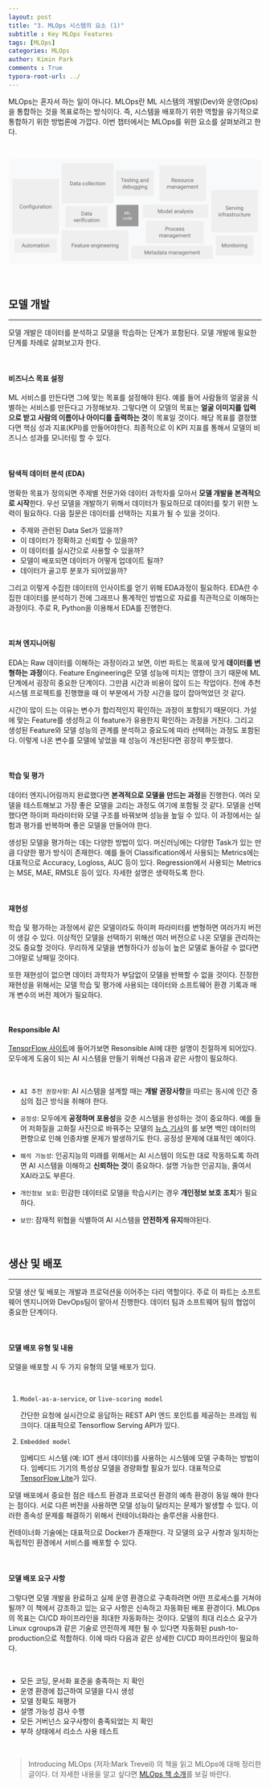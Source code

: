 ```yaml
---
layout: post
title: "3. MLOps 시스템의 요소 (1)"
subtitle : Key MLOps Features
tags: [MLOps]
categories: MLOps
author: Kimin Park
comments : True
typora-root-url: ../
---
```


MLOps는 혼자서 하는 일이 아니다. MLOps란 ML 시스템의 개발(Dev)와 운영(Ops)을 통합하는 것을 목표로하는 방식이다. 즉, 시스템을 배포하기 위한 역할을 유기적으로 통합하기 위한 방법론에 가깝다. 이번 챕터에서는 MLOps를 위한 요소를 살펴보려고 한다. 

<br>

![mlops](/assets/img/2021-01-14/mlops-3-1/Untitled.png)

<br>

## 모델 개발
---

모델 개발은 데이터를 분석하고 모델을 학습하는 단계가 포함된다. 모델 개발에 필요한 단계를 차례로 살펴보고자 한다. 

<br>

#### 비즈니스 목표 설정

ML 서비스를 만든다면 그에 맞는 목표를 설정해야 된다. 예를 들어 사람들의 얼굴을 식별하는 서비스를 만든다고 가정해보자. 그렇다면 이 모델의 목표는 **얼굴 이미지를 입력으로 받고 사람의 이름이나 아이디를 출력하는 것**이 목표일 것이다. 해당 목표를 결정했다면 핵심 성과 지표(KPI)를 만들어야한다. 최종적으로 이 KPI 지표를 통해서 모델의 비즈니스 성과를 모니터링 할 수 있다. 

<br>

#### 탐색적 데이터 분석 (EDA)

명확한 목표가 정의되면 주제별 전문가와 데이터 과학자를 모아서 **모델 개발을 본격적으로 시작**한다. 우선 모델을 개발하기 위해서 데이터가 필요하므로 데이터를 찾기 위한 노력이 필요하다. 다음 질문은 데이터를 선택하는 지표가 될 수 있을 것이다.

- 주제와 관련된 Data Set가 있을까?
- 이 데이터가 정확하고 신뢰할 수 있을까?
- 이 데이터를 실시간으로 사용할 수 있을까?
- 모델이 배포되면 데이터가 어떻게 업데이트 될까?
- 데이터가 골고루 분포가 되어있을까?

그리고 이렇게 수집한 데이터의 인사이트를 얻기 위해 EDA과정이 필요하다. EDA란 수집한 데이터를 분석하기 전에 그래프나 통계적인 방법으로 자료를 직관적으로 이해하는 과정이다. 주로 R, Python을 이용해서 EDA를 진행한다.

<br>

#### 피쳐 엔지니어링

EDA는 Raw 데이터를 이해하는 과정이라고 보면, 이번 파트는 목표에 맞게 **데이터를 변형하는 과정**이다. Feature Engineering은 모델 성능에 미치는 영향이 크기 때문에 ML 단계에서 굉장히 중요한 단계이다. 그만큼 시간과 비용이 많이 드는 작업이다. 전에 추천 시스템 프로젝트를 진행했을 때 이 부분에서 가장 시간을 많이 잡아먹었던 것 같다. 

시간이 많이 드는 이유는 변수가 합리적인지 확인하는 과정이 포함되기 때문이다. 가설에 맞는 Feature를 생성하고 이 feature가 유용한지 확인하는 과정을 거친다. 그리고 생성된 Feature와 모델 성능의 관계를 분석하고 중요도에 따라 선택하는 과정도 포함된다. 이렇게 나온 변수를 모델에 넣었을 때 성능이 개선된다면 굉장히 뿌듯했다.

<br>

#### 학습 및 평가

데이터 엔지니어링까지 완료했다면 **본격적으로 모델을 만드는 과정**을 진행한다. 여러 모델을 테스트해보고 가장 좋은 모델을 고리는 과정도 여기에 포함될 것 같다. 모델을 선택했다면 하이퍼 파라미터와 모델 구조를 바꿔보며 성능을 높일 수 있다. 이 과정에서는 실험과 평가를 반복하며 좋은 모델을 만들어야 한다.

생성된 모델을 평가하는 데는 다양한 방법이 있다. 머신러닝에는 다양한 Task가 있는 만큼 다양한 평가 방식이 존재한다. 예를 들어 Classification에서 사용되는 Metrics에는 대표적으로 Accuracy, Logloss, AUC 등이 있다. Regression에서 사용되는 Metrics는 MSE, MAE, RMSLE 등이 있다. 자세한 설명은 생략하도록 한다. 

<br>

#### 재현성

학습 및 평가하는 과정에서 같은 모델이라도 하이퍼 파라미터를 변형하면 여러가지 버전이 생길 수 있다. 이상적인 모델을 선택하기 위해선 여러 버전으로 나온 모델을 관리하는 것도 중요할 것이다. 무리하게 모델을 변형하다가 성능이 높은 모델로 돌아갈 수 없다면 그야말로 낭패일 것이다. 

또한 재현성이 없으면 데이터 과학자가 부담없이 모델을 반복할 수 없을 것이다. 진정한 재현성을 위해서는 모델 학습 및 평가에 사용되는 데이터와 소프트웨어 환경 기록과 매개 변수의 버전 제어가 필요하다. 

<br>

#### Responsible AI

[TensorFlow 사이트](https://www.tensorflow.org/responsible_ai?hl=ko)에 들어가보면 Resonsible AI에 대한 설명이 친절하게 되어있다. 모두에게 도움이 되는 AI 시스템을 만들기 위해선 다음과 같은 사항이 필요하다. 

<br>

- ```AI 추천 권장사항```: AI 시스템을 설계할 때는 **개발 권장사항**을 따르는 동시에 인간 중심의 접근 방식을 취해야 한다.

- ```공정성```:  모두에게 **공정하며 포용성**을 갖춘 시스템을 완성하는 것이 중요하다. 예를 들어 저화질을 고화질 사진으로 바꿔주는 모델의 [뉴스 기사](https://www.theverge.com/21298762/face-depixelizer-ai-machine-learning-tool-pulse-stylegan-obama-bias)의 를 보면 백인 데이터의 편향으로 인해 인종차별 문제가 발생하기도 한다. 공정성 문제에 대표적인 예이다. 
  
- ```해석 가능성```: 인공지능의 미래를 위해서는 AI 시스템이 의도한 대로 작동하도록 하려면 AI 시스템을 이해하고 **신뢰하는 것**이 중요하다. 설명 가능한 인공지능, 줄여서 XAI라고도 부른다.
  
- ```개인정보 보호```:  민감한 데이터로 모델을 학습시키는 경우 **개인정보 보호 조치**가 필요하다. 
  
- ```보안```: 잠재적 위협을 식별하여 AI 시스템을 **안전하게 유지**해야된다.

<br>

## 생산 및 배포
---

모델 생산 및 배포는 개발과 프로덕션을 이어주는 다리 역할이다. 주로 이 파트는 소프트웨어 엔지니어와 DevOps팀이 맡아서 진행한다. 데이터 팀과 소프트웨어 팀의 협업이 중요한 단계이다. 

<br>

#### 모델 배포 유형 및 내용

모델을 배포할 시 두 가지 유형의 모델 배포가 있다. 

<br>

1. ```Model-as-a-service```, or ```live-scoring model```

    간단한 요청에 실시간으로 응답하는 REST API 엔드 포인트를 제공하는 프레임 워크이다. 대표적으로 Tensorflow Serving API가 있다. 

2. ```Embedded model```

    임베디드 시스템 (예: IOT 센서 데이터)를 사용하는 시스템에 모델 구축하는 방법이다. 임베디드 기기의 특성상 모델을 경량화할 필요가 있다. 대표적으로 [TensorFlow Lite](https://www.tensorflow.org/lite?hl=ko)가 있다. 

모델 배포에서 중요한 점은 테스트 환경과 프로덕션 환경의 예측 환경이 동일 해야 한다는 점이다. 서로 다른 버전을 사용하면 모델 성능이 달라지는 문제가 발생할 수 있다. 이러한 종속성 문제를 해결하기 위해서 컨테이너화라는 솔루션을 사용한다. 

컨테이너화 기술에는 대표적으로 Docker가 존재한다. 각 모델의 요구 사항과 일치하는 독립적인 환경에서 서비스를 배포할 수 있다. 

<br>

#### 모델 배포 요구 사항

그렇다면 모델 개발을 완료하고 실제 운영 환경으로 구축하려면 어떤 프로세스를 거쳐야 될까? 이 책에서 강조하고 있는 요구 사항은 신속하고 자동화된 배포 환경이다. MLOps의 목표는 CI/CD 파이프라인을 최대한 자동화하는 것이다. 모델의 최대 리소스 요구가 Linux cgroups과 같은 기술로 안전하게 제한 될 수 있다면 자동화된 push-to-production으로 적합하다. 이에 따라 다음과 같은 상세한 CI/CD 파이프라인이 필요하다.

<br>

- 모든 코딩, 문서화 표준을 충족하는 지 확인
- 운영 환경에 접근하여 모델을 다시 생성
- 모델 정확도 재평가
- 설명 가능성 검사 수행
- 모든 거버넌스 요구사항이 충족되었는 지 확인
- 부하 상태에서 리소스 사용 테스트

<br>

> Introducing MLOps (저자:Mark Treveil) 의 책을 읽고 MLOps에 대해 정리한 글이다. 더 자세한 내용을 알고 싶다면 [MLOps 책 소개](https://pebpung.github.io/mlops/2021/01/14/MLOps0.html)를 보길 바란다.
